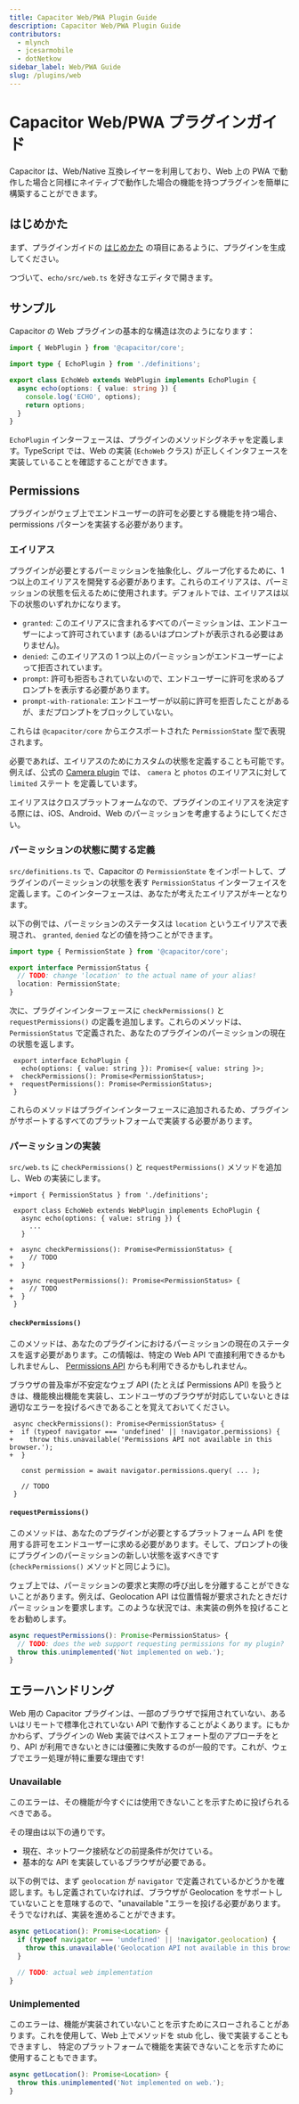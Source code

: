 ```yaml
---
title: Capacitor Web/PWA Plugin Guide
description: Capacitor Web/PWA Plugin Guide
contributors:
  - mlynch
  - jcesarmobile
  - dotNetkow
sidebar_label: Web/PWA Guide
slug: /plugins/web
---
```


# Capacitor Web/PWA プラグインガイド

Capacitor は、Web/Native 互換レイヤーを利用しており、Web 上の PWA で動作した場合と同様にネイティブで動作した場合の機能を持つプラグインを簡単に構築することができます。

## はじめかた

まず、プラグインガイドの [はじめかた](/docs/plugins/creating-plugins#plugin-generator) の項目にあるように、プラグインを生成してください。

つづいて、`echo/src/web.ts` を好きなエディタで開きます。

## サンプル

Capacitor の Web プラグインの基本的な構造は次のようになります：

```typescript
import { WebPlugin } from '@capacitor/core';

import type { EchoPlugin } from './definitions';

export class EchoWeb extends WebPlugin implements EchoPlugin {
  async echo(options: { value: string }) {
    console.log('ECHO', options);
    return options;
  }
}
```

`EchoPlugin` インターフェースは、プラグインのメソッドシグネチャを定義します。TypeScript では、Web の実装 (`EchoWeb` クラス) が正しくインタフェースを実装していることを確認することができます。

## Permissions

プラグインがウェブ上でエンドユーザーの許可を必要とする機能を持つ場合、permissions パターンを実装する必要があります。

### エイリアス

プラグインが必要とするパーミッションを抽象化し、グループ化するために、1 つ以上のエイリアスを開発する必要があります。これらのエイリアスは、パーミッションの状態を伝えるために使用されます。デフォルトでは、エイリアスは以下の状態のいずれかになります。

- `granted`: このエイリアスに含まれるすべてのパーミッションは、エンドユーザーによって許可されています (あるいはプロンプトが表示される必要はありません)。
- `denied`: このエイリアスの 1 つ以上のパーミッションがエンドユーザーによって拒否されています。
- `prompt`: 許可も拒否もされていないので、エンドユーザーに許可を求めるプロンプトを表示する必要があります。
- `prompt-with-rationale`: エンドユーザーが以前に許可を拒否したことがあるが、まだプロンプトをブロックしていない。

これらは `@capacitor/core` からエクスポートされた `PermissionState` 型で表現されます。

必要であれば、エイリアスのためにカスタムの状態を定義することも可能です。例えば、公式の [Camera plugin](/docs/apis/camera) では、 `camera` と `photos` のエイリアスに対して `limited` ステート を定義しています。

エイリアスはクロスプラットフォームなので、プラグインのエイリアスを決定する際には、iOS、Android、Web のパーミッションを考慮するようにしてください。

### パーミッションの状態に関する定義

`src/definitions.ts` で、Capacitor の `PermissionState` をインポートして、プラグインのパーミッションの状態を表す `PermissionStatus` インターフェイスを定義します。このインターフェースは、あなたが考えたエイリアスがキーとなります。

以下の例では、パーミッションのステータスは `location` というエイリアスで表現され、 `granted`, `denied` などの値を持つことができます。

```typescript
import type { PermissionState } from '@capacitor/core';

export interface PermissionStatus {
  // TODO: change 'location' to the actual name of your alias!
  location: PermissionState;
}
```

次に、プラグインインターフェースに `checkPermissions()` と `requestPermissions()` の定義を追加します。これらのメソッドは、 `PermissionStatus` で定義された、あなたのプラグインのパーミッションの現在の状態を返します。

```diff-typescript
 export interface EchoPlugin {
   echo(options: { value: string }): Promise<{ value: string }>;
+  checkPermissions(): Promise<PermissionStatus>;
+  requestPermissions(): Promise<PermissionStatus>;
 }
```

これらのメソッドはプラグインインターフェースに追加されるため、プラグインがサポートするすべてのプラットフォームで実装する必要があります。

### パーミッションの実装

`src/web.ts` に `checkPermissions()` と `requestPermissions()` メソッドを追加し、Web の実装にします。

```diff-typescript
+import { PermissionStatus } from './definitions';

 export class EchoWeb extends WebPlugin implements EchoPlugin {
   async echo(options: { value: string }) {
     ...
   }

+  async checkPermissions(): Promise<PermissionStatus> {
+    // TODO
+  }

+  async requestPermissions(): Promise<PermissionStatus> {
+    // TODO
+  }
 }
```

#### `checkPermissions()`

このメソッドは、あなたのプラグインにおけるパーミッションの現在のステータスを返す必要があります。この情報は、特定の Web API で直接利用できるかもしれませんし、 [Permissions API](https://developer.mozilla.org/en-US/docs/Web/API/Permissions_API) からも利用できるかもしれません。

ブラウザの普及率が不安定なウェブ API (たとえば Permissions API) を扱うときは、機能検出機能を実装し、エンドユーザのブラウザが対応していないときは適切なエラーを投げるべきであることを覚えておいてください。

```diff-typescript
 async checkPermissions(): Promise<PermissionStatus> {
+  if (typeof navigator === 'undefined' || !navigator.permissions) {
+    throw this.unavailable('Permissions API not available in this browser.');
+  }

   const permission = await navigator.permissions.query( ... );

   // TODO
 }
```

#### `requestPermissions()`

このメソッドは、あなたのプラグインが必要とするプラットフォーム API を使用する許可をエンドユーザーに求める必要があります。そして、プロンプトの後にプラグインのパーミッションの新しい状態を返すべきです (`checkPermissions()` メソッドと同じように)。

ウェブ上では、パーミッションの要求と実際の呼び出しを分離することができないことがあります。例えば、Geolocation API は位置情報が要求されたときだけパーミッションを要求します。このような状況では、未実装の例外を投げることをお勧めします。

```typescript
async requestPermissions(): Promise<PermissionStatus> {
  // TODO: does the web support requesting permissions for my plugin?
  throw this.unimplemented('Not implemented on web.');
}
```

## エラーハンドリング

Web 用の Capacitor プラグインは、一部のブラウザで採用されていない、あるいはリモートで標準化されていない API で動作することがよくあります。にもかかわらず、プラグインの Web 実装ではベストエフォート型のアプローチをとり、API が利用できないときには優雅に失敗するのが一般的です。これが、ウェブでエラー処理が特に重要な理由です!

### Unavailable

このエラーは、その機能が今すぐには使用できないことを示すために投げられるべきである。

その理由は以下の通りです。

- 現在、ネットワーク接続などの前提条件が欠けている。
- 基本的な API を実装しているブラウザが必要である。

以下の例では、まず `geolocation` が `navigator` で定義されているかどうかを確認します。もし定義されていなければ、ブラウザが Geolocation をサポートしていないことを意味するので、"unavailable "エラーを投げる必要があります。そうでなければ、実装を進めることができます。

```typescript
async getLocation(): Promise<Location> {
  if (typeof navigator === 'undefined' || !navigator.geolocation) {
    throw this.unavailable('Geolocation API not available in this browser.');
  }

  // TODO: actual web implementation
}

```

### Unimplemented

このエラーは、機能が実装されていないことを示すためにスローされることがあります。これを使用して、Web 上でメソッドを stub 化し、後で実装することもできますし、 特定のプラットフォームで機能を実装できないことを示すために使用することもできます。

```typescript
async getLocation(): Promise<Location> {
  throw this.unimplemented('Not implemented on web.');
}
```
